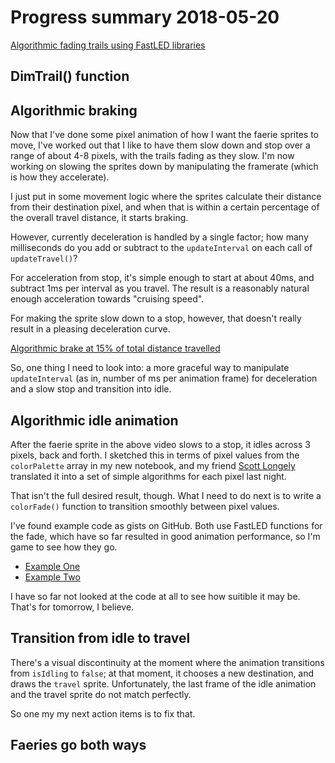 # Progress summary 2018-05-20

[Algorithmic fading trails using FastLED libraries][vid1]

[vid1]: https://vimeo.com/271001287

## DimTrail() function

## Algorithmic braking

Now that I've done some pixel animation of how I want the faerie sprites to move, I've worked out that I like to have them slow down and stop over a range of about 4-8 pixels, with the trails fading as they slow. I'm now working on slowing the sprites down by manipulating the framerate (which is how they accelerate). 

I just put in some movement logic where the sprites calculate their distance from their destination pixel, and when that is within a certain percentage of the overall travel distance, it starts braking. 

However, currently deceleration is handled by a single factor; how many milliseconds do you add or subtract to the `updateInterval` on each call of `updateTravel()`? 

For acceleration from stop, it's simple enough to start at about 40ms, and subtract 1ms per interval as you travel. The result is a reasonably natural enough acceleration towards "cruising speed". 

For making the sprite slow down to a stop, however, that doesn't really result in a pleasing deceleration curve. 

[Algorithmic brake at 15% of total distance travelled][vid2]

[vid2]: https://vimeo.com/271006221

So, one thing I need to look into: a more graceful way to manipulate `updateInterval` (as in, number of ms per animation frame) for deceleration and a slow stop and transition into idle. 

## Algorithmic idle animation

After the faerie sprite in the above video slows to a stop, it idles across 3 pixels, back and forth. I sketched this in terms of pixel values from the `colorPalette` array in my new notebook, and my friend [Scott Longely][sl] translated it into a set of simple algorithms for each pixel last night. 

[sl]: http://s-a-w-s.blogspot.com

That isn't the full desired result, though. What I need to do next is to write a `colorFade()` function to transition smoothly between pixel values. 

I've found example code as gists on GitHub. Both use FastLED functions for the fade, which have so far resulted in good animation performance, so I'm game to see how they go. 

* [Example One](https://gist.github.com/kriegsman/1f7ccbbfa492a73c015e)
* [Example Two](https://gist.github.com/kriegsman/d0a5ed3c8f38c64adcb4837dafb6e690)

I have so far not looked at the code at all to see how suitible it may be. That's for tomorrow, I believe. 

## Transition from idle to travel

There's a visual discontinuity at the moment where the animation transitions from `isIdling` to `false`; at that moment, it chooses a new destination, and draws the `travel` sprite. Unfortunately, the last frame of the idle animation and the travel sprite do not match perfectly. 

So one my my next action items is to fix that. 

## Faeries go both ways

